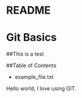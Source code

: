 # README #

# Git Basics

##This is a test

##Table of Contents 

- example_file.txt


Hello world, I love using GIT.
